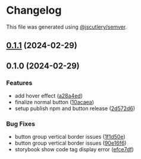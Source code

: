# Changelog

This file was generated using [@jscutlery/semver](https://github.com/jscutlery/semver).

## [0.1.1](https://github.com/jia-wei-00/learnbase-ui/compare/button-0.1.0...button-0.1.1) (2024-02-29)

## 0.1.0 (2024-02-29)


### Features

* add hover effect ([a28a4ed](https://github.com/jia-wei-00/learnbase-ui/commit/a28a4ed7bfee3c0474e7108752c6177afd7538e2))
* finalize normal button ([10acaea](https://github.com/jia-wei-00/learnbase-ui/commit/10acaea2a72afb98f2eba2286775c47536a436c6))
* setup publish npm and button release ([2d572d6](https://github.com/jia-wei-00/learnbase-ui/commit/2d572d60ef032f708e6024c27aed0ecb7dd7b769))


### Bug Fixes

* button group vertical border issues ([1f1d50e](https://github.com/jia-wei-00/learnbase-ui/commit/1f1d50ecda18dc3b3587100ee12ca6ef26674e7e))
* button group vertical border issues ([90e16f6](https://github.com/jia-wei-00/learnbase-ui/commit/90e16f6d935e916361ec72f3b1b3e61469dccf4b))
* storybook show code tag display error ([efce7df](https://github.com/jia-wei-00/learnbase-ui/commit/efce7df771deaf7e9ecba153b44d8211516fff4e))
